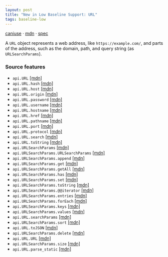 ```yaml
---
layout: post
title: "New in Low Baseline Support: URL"
tags: baseline-low
---
```


[caniuse](https://caniuse.com/?search=url) · [mdn](https://developer.mozilla.org/en-US/search?q=URL) · [spec](https://url.spec.whatwg.org/)

A `URL` object represents a web address, like `https://example.com/`, and parts of the address, such as the domain, path, and query string (as `URLSearchParams`).

### Source features

- ``api.URL`` [[mdn]](https://developer.mozilla.org/en-US/search?q=api.URL)
- ``api.URL.hash`` [[mdn]](https://developer.mozilla.org/en-US/search?q=api.URL.hash)
- ``api.URL.host`` [[mdn]](https://developer.mozilla.org/en-US/search?q=api.URL.host)
- ``api.URL.origin`` [[mdn]](https://developer.mozilla.org/en-US/search?q=api.URL.origin)
- ``api.URL.password`` [[mdn]](https://developer.mozilla.org/en-US/search?q=api.URL.password)
- ``api.URL.username`` [[mdn]](https://developer.mozilla.org/en-US/search?q=api.URL.username)
- ``api.URL.hostname`` [[mdn]](https://developer.mozilla.org/en-US/search?q=api.URL.hostname)
- ``api.URL.href`` [[mdn]](https://developer.mozilla.org/en-US/search?q=api.URL.href)
- ``api.URL.pathname`` [[mdn]](https://developer.mozilla.org/en-US/search?q=api.URL.pathname)
- ``api.URL.port`` [[mdn]](https://developer.mozilla.org/en-US/search?q=api.URL.port)
- ``api.URL.protocol`` [[mdn]](https://developer.mozilla.org/en-US/search?q=api.URL.protocol)
- ``api.URL.search`` [[mdn]](https://developer.mozilla.org/en-US/search?q=api.URL.search)
- ``api.URL.toString`` [[mdn]](https://developer.mozilla.org/en-US/search?q=api.URL.toString)
- ``api.URLSearchParams`` [[mdn]](https://developer.mozilla.org/en-US/search?q=api.URLSearchParams)
- ``api.URLSearchParams.URLSearchParams`` [[mdn]](https://developer.mozilla.org/en-US/search?q=api.URLSearchParams.URLSearchParams)
- ``api.URLSearchParams.append`` [[mdn]](https://developer.mozilla.org/en-US/search?q=api.URLSearchParams.append)
- ``api.URLSearchParams.get`` [[mdn]](https://developer.mozilla.org/en-US/search?q=api.URLSearchParams.get)
- ``api.URLSearchParams.getAll`` [[mdn]](https://developer.mozilla.org/en-US/search?q=api.URLSearchParams.getAll)
- ``api.URLSearchParams.has`` [[mdn]](https://developer.mozilla.org/en-US/search?q=api.URLSearchParams.has)
- ``api.URLSearchParams.set`` [[mdn]](https://developer.mozilla.org/en-US/search?q=api.URLSearchParams.set)
- ``api.URLSearchParams.toString`` [[mdn]](https://developer.mozilla.org/en-US/search?q=api.URLSearchParams.toString)
- ``api.URLSearchParams.@@iterator`` [[mdn]](https://developer.mozilla.org/en-US/search?q=api.URLSearchParams.@@iterator)
- ``api.URLSearchParams.entries`` [[mdn]](https://developer.mozilla.org/en-US/search?q=api.URLSearchParams.entries)
- ``api.URLSearchParams.forEach`` [[mdn]](https://developer.mozilla.org/en-US/search?q=api.URLSearchParams.forEach)
- ``api.URLSearchParams.keys`` [[mdn]](https://developer.mozilla.org/en-US/search?q=api.URLSearchParams.keys)
- ``api.URLSearchParams.values`` [[mdn]](https://developer.mozilla.org/en-US/search?q=api.URLSearchParams.values)
- ``api.URL.searchParams`` [[mdn]](https://developer.mozilla.org/en-US/search?q=api.URL.searchParams)
- ``api.URLSearchParams.sort`` [[mdn]](https://developer.mozilla.org/en-US/search?q=api.URLSearchParams.sort)
- ``api.URL.toJSON`` [[mdn]](https://developer.mozilla.org/en-US/search?q=api.URL.toJSON)
- ``api.URLSearchParams.delete`` [[mdn]](https://developer.mozilla.org/en-US/search?q=api.URLSearchParams.delete)
- ``api.URL.URL`` [[mdn]](https://developer.mozilla.org/en-US/search?q=api.URL.URL)
- ``api.URLSearchParams.size`` [[mdn]](https://developer.mozilla.org/en-US/search?q=api.URLSearchParams.size)
- ``api.URL.parse_static`` [[mdn]](https://developer.mozilla.org/en-US/search?q=api.URL.parse_static)
